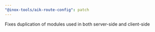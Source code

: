 ```yaml
---
"@inox-tools/aik-route-config": patch
---
```


Fixes duplication of modules used in both server-side and client-side
